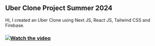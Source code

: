 ## Uber Clone Project Summer 2024

Hi, I created an Uber Clone using Next JS, React JS, Tailwind CSS and Firebase.

### [![Watch the video](https://img.youtube.com/vi/_5tFXJQIzi4/0.jpg)](https://youtu.be/1zpn0WZmXsc)
